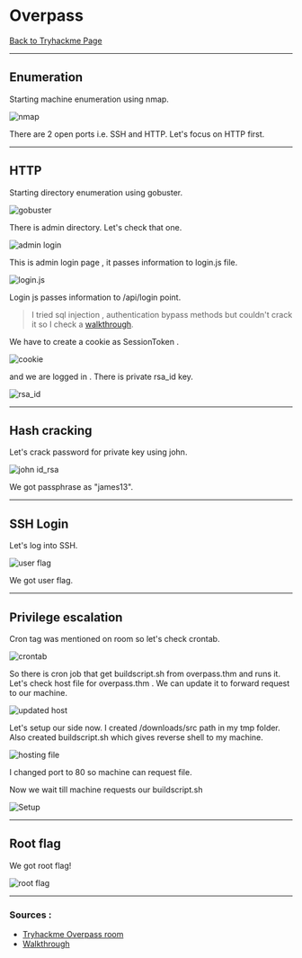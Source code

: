 # Overpass
[Back to Tryhackme Page](../index.md)

---

## Enumeration
Starting machine enumeration using nmap.

![nmap](nmap.png)

There are 2 open ports i.e. SSH and HTTP.
Let's focus on HTTP first.

---

## HTTP
Starting directory enumeration using gobuster.

![gobuster](gobuster.png)

There is admin directory. Let's check that one.

![admin login](login%20page.png)

This is admin login page , it passes information to login.js file.

![login.js](login%20js.png)

Login js passes information to /api/login point. 

> I tried sql injection , authentication bypass methods but couldn't crack it so I check a [walkthrough](https://youtu.be/qhUKA0t2T8M). 

We have to create a cookie as SessionToken .

![cookie](cookie.png)

and we are logged in . There is private rsa_id key.

![rsa_id](rsa_id%20login.png)

---

## Hash cracking
Let's crack password for private key using john.

![john id_rsa](john%20id_rsa.png)

We got passphrase as "james13".

---

## SSH Login
Let's log into SSH.

![user flag](overpass%20user%20flag.png)

We got user flag.

---

## Privilege escalation
Cron tag was mentioned on room so let's check crontab.

![crontab](cron%20job.png)

So there is cron job that get buildscript.sh from overpass.thm and runs it.
Let's check host file for overpass.thm . We can update it to forward request to our machine.

![updated host](updated%20host.png)

Let's setup our side now. I created /downloads/src path in my tmp folder. Also created buildscript.sh which gives reverse shell to my machine.

![hosting file](hosting%20build%20script.png)

I changed port to 80 so machine can request file.

Now we wait till machine requests our buildscript.sh

![Setup](setup%20host.png)


---

## Root flag
We got root flag!

![root flag](overpass%20root%20flag.png)

---

### Sources :
- [Tryhackme Overpass room](https://tryhackme.com/room/overpass)
- [Walkthrough](https://youtu.be/qhUKA0t2T8M)